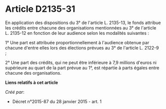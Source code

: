 # Article D2135-31

En application des dispositions du 3° de l'article L. 2135-13, le fonds attribue les crédits entre chacune des organisations
mentionnées au 3° de l'article L. 2135-12 en fonction de leur audience selon les modalités suivantes : 

1° Une part est attribuée proportionnellement à l'audience obtenue par chacune d'entre elles lors des élections prévues au 3°
de l'article L. 2122-9 ; 

2° Une part des crédits, qui ne peut être inférieure à 7,9 millions d'euros ni supérieure au quart de la part prévue au 1°,
est répartie à parts égales entre chacune des organisations.

**Liens relatifs à cet article**

_Créé par_:

  - Décret n°2015-87 du 28 janvier 2015 - art. 1
